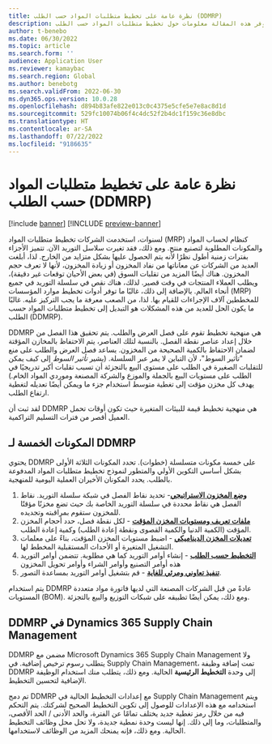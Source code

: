 ```yaml
---
title: نظرة عامة على تخطيط متطلبات المواد حسب الطلب (DDMRP)
description: توفر هذه المقالة معلومات حول تخطيط متطلبات المواد حسب الطلب (DDMRP)، وهي منهجية تخطيط تستند إلى فصل العرض والطلب.
author: t-benebo
ms.date: 06/30/2022
ms.topic: article
ms.search.form: ''
audience: Application User
ms.reviewer: kamaybac
ms.search.region: Global
ms.author: benebotg
ms.search.validFrom: 2022-06-30
ms.dyn365.ops.version: 10.0.28
ms.openlocfilehash: d894b83afe822e013c0c4375e5cfe5e7e8ac8d1d
ms.sourcegitcommit: 529fc10074b06f4c4dc52f2b4dc1f159c36e8dbc
ms.translationtype: HT
ms.contentlocale: ar-SA
ms.lasthandoff: 07/22/2022
ms.locfileid: "9186635"
---
```

# <a name="demand-driven-material-requirements-planning-ddmrp-overview"></a>نظرة عامة على تخطيط متطلبات المواد حسب الطلب (DDMRP)

[!include [banner](../../includes/banner.md)]
[!INCLUDE [preview-banner](../../includes/preview-banner.md)]

لسنوات، استخدمت الشركات تخطيط متطلبات المواد (MRP) كنظام لحساب المواد والمكونات المطلوبة لتصنيع منتج. ومع ذلك، فقد تغيرت سلاسل التوريد الآن. تتميز الأجزاء بفترات زمنية أطول نظرًا لأنه يتم الحصول عليها بشكل متزايد من الخارج. لذا، أبلغت العديد من الشركات عن معاناتها من نفاد المخزون أو زيادة المخزون، لأنها لا تعرف حجم المخزون. هناك أيضًا المزيد من تقلبات السوق (في بعض الأحيان توقعات غير دقيقة)، ويطلب العملاء المنتجات في وقت قصير. لذلك، هناك نقص في سلسلة التوريد في جميع أنحاء العالم. بالإضافة إلى ذلك، غالبًا ما توفر أدوات تخطيط موارد المؤسسات (MRP) للمخططين آلاف الإجراءات للقيام بها. لذا، من الصعب معرفة ما يجب التركيز عليه. غالبًا ما يكون الحل للعديد من هذه المشكلات هو التبديل إلى تخطيط متطلبات المواد حسب الطلب (DDMRP).

DDMRP هي منهجية تخطيط تقوم على فصل العرض والطلب. يتم تحقيق هذا الفصل من خلال إعداد عناصر نقطة الفصل. بالنسبة لتلك العناصر، يتم الاحتفاظ بالمخازن المؤقتة لضمان الاحتفاظ بالكمية الصحيحة من المخزون. يساعد فصل العرض والطلب على منع "تأثير السوط"، لأن التباين لا يمر عبر السلسلة. (يشير *تأثير السوط* إلى كيف يمكن للتقلبات الصغيرة في الطلب على مستوى البيع بالتجزئة أن تسبب تقلبات أكبر تدريجيًا في الطلب على مستويات البيع بالجملة والموزع والشركة المصنعة وموردي المواد الخام.) يهدف كل مخزن مؤقت إلى تغطية متوسط استخدام جزء ما ويمكن أيضًا تعديله لتغطية ارتفاع الطلب.

لقد ثبت أن DDMRP هي منهجية تخطيط قيمة للبيئات المتغيرة حيث تكون أوقات تحمل العميل أقصر من فترات التسليم التراكمية.

## <a name="the-five-components-of-ddmrp"></a>المكونات الخمسة لـ DDMRP

يحتوي DDMRP على خمسة مكونات متسلسلة (خطوات). تحدد المكونات الثلاثة الأولى بشكل أساسي التكوين الأولي والمتطور لنموذج تخطيط متطلبات المواد المدفوعة بالطلب. يحدد المكونان الأخيران العملية اليومية للمنهجية.

1. **[وضع المخزون الاستراتيجي](ddmrp-inventory-positioning.md)**- تحديد نقاط الفصل في شبكة سلسلة التوريد. نقاط الفصل هي نقاط محددة في سلسلة التوريد الخاصة بك حيث تضع مخزنًا مؤقتًا للمخزون ستقوم بمراقبته وتجديده.
2. **[ملفات تعريف ومستويات المخزن المؤقت](ddmrp-buffer-profile-and-levels.md)** - لكل نقطة فصل، حدد أحجام المخزن المؤقت (الكمية الدنيا والكمية القصوى ونقطة إعادة الطلب) وكمية إعادة الطلب.
3. **[تعديلات المخزن الديناميكي](ddmrp-buffer-profile-and-levels.md#dynamic-adjustments)** - اضبط مستويات المخزن المؤقت، بناءً على معلمات التشغيل المتغيرة أو الأحداث المستقبلية المخطط لها.
4. **[التخطيط حسب الطلب](ddmrp-planning.md)** - إنشاء أوامر التوريد كما هي مطلوبة. تتضمن أوامر التوريد هذه أوامر التصنيع وأوامر الشراء وأوامر تحويل المخزون
5. **[تنفيذ تعاوني ومرئي للغاية](ddmrp-visual-and-collaborative-execution.md)** - قم بتشغيل أوامر التوريد بمساعدة التصور.

يتم استخدام DDMRP عادةً من قبل الشركات المصنعة التي لديها فاتورة مواد متعددة المستويات (BOM). ومع ذلك، يمكن أيضًا تطبيقه على شبكات التوزيع والبيع بالتجزئة.

## <a name="ddmrp-in-dynamics-365-supply-chain-management"></a>DDMRP في Dynamics 365 Supply Chain Management

DDMRP مضمن مع Microsoft Dynamics 365 Supply Chain Management ولا يتطلب رسوم ترخيص إضافية. في Supply Chain Management، تمت إضافة وظيفة DDMRP إلى وحدة **التخطيط الرئيسية** الحالية. ومع ذلك، يتطلب منك استخدام الوظيفة الإضافية لتحسين التخطيط. 

تم دمج DDMRP مع إعدادات التخطيط الحالية في Supply Chain Management ويتم استخدامه مع هذه الإعدادات للوصول إلى تكوين التخطيط الصحيح لشركتك. يتم التحكم فيه من خلال رمز تغطية جديد يختلف تمامًا عن الفترة، والحد الأدنى / الحد الأقصى، والمتطلبات، وما إلى ذلك. إنها ليست وحدة نمطية جديدة، ولا تحل محل وظائف التخطيط الحالية. ومع ذلك، فإنه يمنحك المزيد من الوظائف لاستخدامها.
